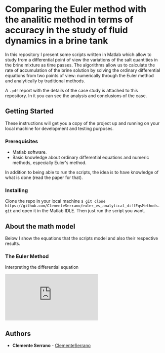 # Comparing the Euler method with the analitic method in terms of accuracy in the study of fluid dynamics in a brine tank

In this repository I present some scripts written in Matlab which allow to study from a differential point of view the variations of the salt quantities in the brine mixture as time passes. The algorithms allow us to calculate the rate of accumulation of the brine solution by solving the ordinary differential equations from two points of view: numerically through the Euler method and analytically by traditional methods.

A ```.pdf``` report with the details of the case study is attached to this repository. In it you can see the analysis and conclusions of the case.

## Getting Started

These instructions will get you a copy of the project up and running on your local machine for development and testing purposes.

### Prerequisites

* Matlab software.
* Basic knowledge about ordinary differential equations and numeric methods, especially Euler's method.

In addition to being able to run the scripts, the idea is to have knowledge of what is done (read the paper for that).

### Installing

Clone the repo in your local machine ```$ git clone https://github.com/ClementeSerrano/euler_vs_analytical_diffEqsMethods.git``` and open it in the Matlab IDLE. Then just run the script you want.

## About the math model

Below I show the equations that the scripts model and also their respective results.

### The Euler Method

Interpreting the differential equation

![img](http://latex.codecogs.com/svg.latex?%5Cfrac%7Bdy%7D%7Bdx%7D%3Df%28x%2Cy%29%5C%3B%5C%3B%7C%5C%3B%5C%3By%28x_0%29%3Dy_0)

## Authors

* **Clemente Serrano** - [ClementeSerrano](https://github.com/ClementeSerrano)
